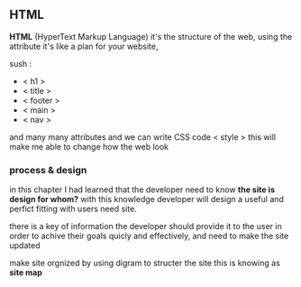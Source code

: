 ## HTML

**HTML** (HyperText Markup Language) it's the structure of the web, using the attribute it's like a plan for your website, 

sush :
* < h1 >
* < title >
* < footer >
* < main >
* < nav >

and many many attributes and we can write CSS code 
< style >
    this will make me able to change how the web look
    
### process & design

in this chapter I had learned that the developer need to know **the site is design for whom?** with this knowledge developer will design a useful and perfict fitting with users need site.

there is a key of information the developer should provide it to the user in order to achive their goals quicly and effectively, and need to make the site updated 

make site orgnized by using digram to structer the site this is knowing as **site map**

